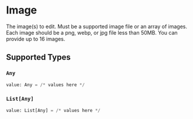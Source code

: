 # Image

The image(s) to edit. Must be a supported image file or an array of images.  Each image should be a png, webp, or jpg file less than 50MB. You can provide up to 16 images.


## Supported Types

### `Any`

```python
value: Any = /* values here */
```

### `List[Any]`

```python
value: List[Any] = /* values here */
```

